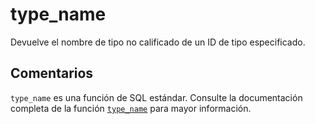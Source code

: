 ﻿---
SidebarGroup: "index-system-functions"
Autogenerated: true
---

# type_name

Devuelve el nombre de tipo no calificado de un ID de tipo especificado.

## Comentarios 

`type_name` es una función de SQL estándar. Consulte la documentación completa de la función [`type_name`](https://learn.microsoft.com/es-es/sql/t-sql/functions/type_name-transact-sql) para mayor información.
